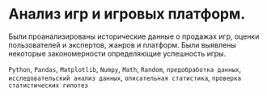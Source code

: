 # Анализ игр и игровых платформ.

Были проанализированы исторические данные о продажах игр, оценки пользователей и экспертов, жанров и платформ. Были выявлены некоторые закономерности определяющие успешность игры.

`Python`, `Pandas`, `Matplotlib`, `Numpy`, `Math`, `Random`, `предобработка данных`, `исследовательский анализ данных`, `описательная статистика`, `проверка статистических гипотез`
